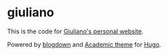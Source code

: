 # giuliano

This is the code for [Giuliano's personal website](https://giulianonetto.netlify.app/).

Powered by [blogdown](https://bookdown.org/yihui/blogdown/) and [Academic theme](https://sourcethemes.com/academic/) for [Hugo](https://gohugo.io/).
